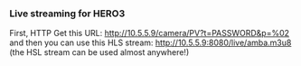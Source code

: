 ### Live streaming for HERO3

 First, HTTP Get this URL:  http://10.5.5.9/camera/PV?t=PASSWORD&p=%02 and then you can use this HLS stream: http://10.5.5.9:8080/live/amba.m3u8 (the HSL stream can be used almost anywhere!)
